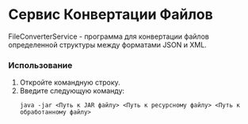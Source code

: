 # Сервис Конвертации Файлов

FileConverterService - программа для конвертации файлов определенной структуры между форматами JSON и XML.

### Использование
1. Откройте командную строку.
2. Введите следующую команду:
   ```shell
   java -jar <Путь к JAR файлу> <Путь к ресурсному файлу> <Путь к обработанному файлу>
